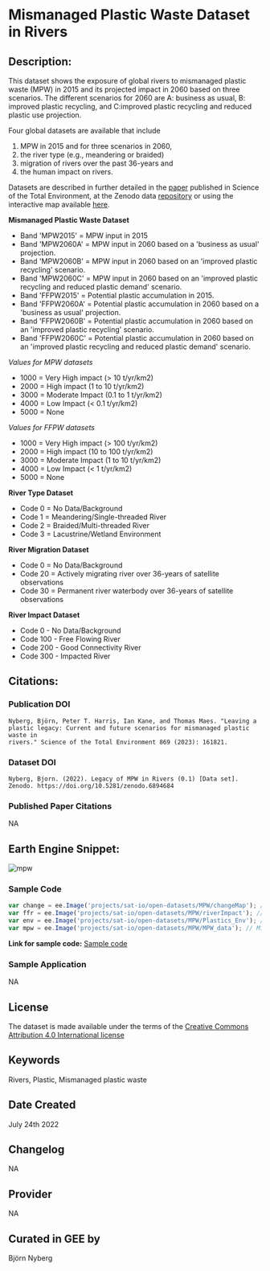 
# Mismanaged Plastic Waste Dataset in Rivers

## Description:

This dataset shows the exposure of global rivers to mismanaged plastic waste (MPW) in 2015 and its projected impact in 2060 based on three scenarios. The different scenarios for 2060 are A: business as usual, B: improved plastic recycling, and C:improved plastic recycling and reduced plastic use projection.

Four global datasets are available that include

1. MPW in 2015 and for three scenarios in 2060,
2. the river type (e.g., meandering or braided)
3. migration of rivers over the past 36-years and
4. the human impact on rivers.

Datasets are described in further detailed in the [paper](https://www.sciencedirect.com/science/article/pii/S0048969723004369) published in Science of the Total Environment, at the Zenodo data [repository](https://zenodo.org/record/6894684) or using the interactive map available [here](https://bjornburrnyberg.users.earthengine.app/view/riverpi).


**Mismanaged Plastic Waste Dataset**

* Band 'MPW2015' = MPW input in 2015
* Band 'MPW2060A' = MPW input in 2060 based on a 'business as usual' projection.
* Band 'MPW2060B' = MPW input in 2060 based on an 'improved plastic recycling' scenario.
* Band 'MPW2060C' = MPW input in 2060 based on an 'improved plastic recycling and reduced plastic demand' scenario.
* Band 'FFPW2015' = Potential plastic accumulation in 2015.
* Band 'FFPW2060A' = Potential plastic accumulation in 2060 based on a 'business as usual' projection.
* Band 'FFPW2060B' = Potential plastic accumulation in 2060 based on an 'improved plastic recycling' scenario.
* Band 'FFPW2060C' = Potential plastic accumulation in 2060 based on an 'improved plastic recycling and reduced plastic demand' scenario.

_Values for MPW datasets_

* 1000 = Very High impact (> 10 t/yr/km2)
* 2000 = High impact (1 to 10 t/yr/km2)
* 3000 = Moderate Impact (0.1 to 1 t/yr/km2)
* 4000 = Low Impact (< 0.1 t/yr/km2)
* 5000 = None

_Values for FFPW datasets_

* 1000 = Very High impact (> 100 t/yr/km2)
* 2000 = High impact (10 to 100 t/yr/km2)
* 3000 = Moderate Impact (1 to 10 t/yr/km2)
* 4000 = Low Impact (< 1 t/yr/km2)
* 5000 = None


**River Type Dataset**

* Code 0 = No Data/Background
* Code 1 = Meandering/Single-threaded River
* Code 2 = Braided/Multi-threaded River
* Code 3 = Lacustrine/Wetland Environment

**River Migration Dataset**

* Code 0 = No Data/Background
* Code 20 =  Actively migrating river over 36-years of satellite observations
* Code 30 = Permanent river waterbody over 36-years of satellite observations

**River Impact Dataset**

* Code 0 - No Data/Background
* Code 100 - Free Flowing River
* Code 200 - Good Connectivity River
* Code 300 - Impacted River

## Citations:

### Publication DOI

```
Nyberg, Björn, Peter T. Harris, Ian Kane, and Thomas Maes. "Leaving a plastic legacy: Current and future scenarios for mismanaged plastic waste in
rivers." Science of the Total Environment 869 (2023): 161821.
```

### Dataset DOI

```
Nyberg, Bjorn. (2022). Legacy of MPW in Rivers (0.1) [Data set]. Zenodo. https://doi.org/10.5281/zenodo.6894684
```

### Published Paper Citations

NA

## Earth Engine Snippet:
![mpw](https://user-images.githubusercontent.com/6677629/223344445-652196f1-43e9-456c-bdcc-5e21a434980d.gif)

### Sample Code

```js
var change = ee.Image('projects/sat-io/open-datasets/MPW/changeMap'); //River Change
var ffr = ee.Image('projects/sat-io/open-datasets/MPW/riverImpact'); //Free flowing rivers
var env = ee.Image('projects/sat-io/open-datasets/MPW/Plastics_Env'); //River Types
var mpw = ee.Image('projects/sat-io/open-datasets/MPW/MPW_data'); // Mismanaged plastic waste
```

**Link for sample code:** [Sample code](https://code.earthengine.google.com/?scriptPath=users/sat-io/awesome-gee-catalog-examples:oceans-shorelines/MISMANAGED-PLASTIC-WASTE)

### Sample Application

NA

## License

The dataset is made available under the terms of the [Creative Commons Attribution 4.0 International license](https://creativecommons.org/licenses/by/4.0/legalcode)

## Keywords

Rivers, Plastic, Mismanaged plastic waste

## Date Created

July 24th 2022

## Changelog

NA

## Provider

NA

## Curated in GEE by
Björn Nyberg
